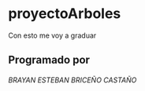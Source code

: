 # proyectoArboles
Con esto me voy a graduar 
## Programado por 
###### BRAYAN ESTEBAN BRICEÑO CASTAÑO
